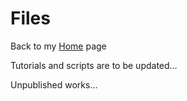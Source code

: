 # Files

Back to my [Home](https://liangzhaolz.github.io) page

Tutorials and scripts are to be updated…

Unpublished works...
